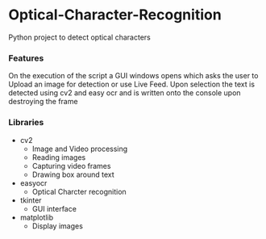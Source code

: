 # Optical-Character-Recognition
Python project to detect optical characters
### Features
On the execution of the script a GUI windows opens which asks the user to Upload an image for detection or use Live Feed. Upon selection the text is detected using cv2 and easy ocr and is written onto the console upon destroying the frame
### Libraries
- cv2
  - Image and Video processing
  - Reading images
  - Capturing video frames
  - Drawing box around text
- easyocr
  - Optical Charcter recognition
- tkinter
  - GUI interface
- matplotlib
  - Display images

